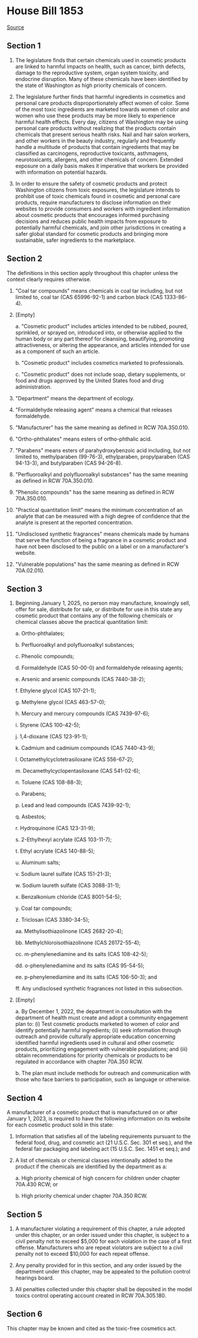 # House Bill 1853

[Source](http://lawfilesext.leg.wa.gov/biennium/2021-22/Xml/Bills/House%20Bills/1853.xml)
## Section 1
1. The legislature finds that certain chemicals used in cosmetic products are linked to harmful impacts on health, such as cancer, birth defects, damage to the reproductive system, organ system toxicity, and endocrine disruption. Many of these chemicals have been identified by the state of Washington as high priority chemicals of concern.

2. The legislature further finds that harmful ingredients in cosmetics and personal care products disproportionately affect women of color. Some of the most toxic ingredients are marketed towards women of color and women who use these products may be more likely to experience harmful health effects. Every day, citizens of Washington may be using personal care products without realizing that the products contain chemicals that present serious health risks. Nail and hair salon workers, and other workers in the beauty industry, regularly and frequently handle a multitude of products that contain ingredients that may be classified as carcinogens, reproductive toxicants, asthmagens, neurotoxicants, allergens, and other chemicals of concern. Extended exposure on a daily basis makes it imperative that workers be provided with information on potential hazards.

3. In order to ensure the safety of cosmetic products and protect Washington citizens from toxic exposures, the legislature intends to prohibit use of toxic chemicals found in cosmetic and personal care products, require manufacturers to disclose information on their websites to provide consumers and workers with ingredient information about cosmetic products that encourages informed purchasing decisions and reduces public health impacts from exposure to potentially harmful chemicals, and join other jurisdictions in creating a safer global standard for cosmetic products and bringing more sustainable, safer ingredients to the marketplace.


## Section 2
The definitions in this section apply throughout this chapter unless the context clearly requires otherwise.

1. "Coal tar compounds" means chemicals in coal tar including, but not limited to, coal tar (CAS 65996-92-1) and carbon black (CAS 1333-86-4).

2. [Empty]

    a. "Cosmetic product" includes articles intended to be rubbed, poured, sprinkled, or sprayed on, introduced into, or otherwise applied to the human body or any part thereof for cleansing, beautifying, promoting attractiveness, or altering the appearance, and articles intended for use as a component of such an article.

    b. "Cosmetic product" includes cosmetics marketed to professionals.

    c. "Cosmetic product" does not include soap, dietary supplements, or food and drugs approved by the United States food and drug administration.

3. "Department" means the department of ecology.

4. "Formaldehyde releasing agent" means a chemical that releases formaldehyde.

5. "Manufacturer" has the same meaning as defined in RCW 70A.350.010.

6. "Ortho-phthalates" means esters of ortho-phthalic acid.

7. "Parabens" means esters of parahydroxybenzoic acid including, but not limited to, methylparaben (99-76-3), ethylparaben, propylparaben (CAS 94-13-3), and butylparaben (CAS 94-26-8).

8. "Perfluoroalkyl and polyfluoroalkyl substances" has the same meaning as defined in RCW 70A.350.010.

9. "Phenolic compounds" has the same meaning as defined in RCW 70A.350.010.

10. "Practical quantitation limit" means the minimum concentration of an analyte that can be measured with a high degree of confidence that the analyte is present at the reported concentration.

11. "Undisclosed synthetic fragrances" means chemicals made by humans that serve the function of being a fragrance in a cosmetic product and have not been disclosed to the public on a label or on a manufacturer's website.

12. "Vulnerable populations" has the same meaning as defined in RCW 70A.02.010.


## Section 3
1. Beginning January 1, 2025, no person may manufacture, knowingly sell, offer for sale, distribute for sale, or distribute for use in this state any cosmetic product that contains any of the following chemicals or chemical classes above the practical quantitation limit:

    a. Ortho-phthalates;

    b. Perfluoroalkyl and polyfluoroalkyl substances;

    c. Phenolic compounds;

    d. Formaldehyde (CAS 50-00-0) and formaldehyde releasing agents;

    e. Arsenic and arsenic compounds (CAS 7440-38-2);

    f. Ethylene glycol (CAS 107-21-1);

    g. Methylene glycol (CAS 463-57-0);

    h. Mercury and mercury compounds (CAS 7439-97-6);

    i. Styrene (CAS 100-42-5);

    j. 1,4-dioxane (CAS 123-91-1);

    k. Cadmium and cadmium compounds (CAS 7440-43-9);

    l. Octamethylcyclotetrasiloxane (CAS 556-67-2);

    m. Decamethylcyclopentasiloxane (CAS 541-02-6);

    n. Toluene (CAS 108-88-3);

    o. Parabens;

    p. Lead and lead compounds (CAS 7439-92-1);

    q. Asbestos;

    r. Hydroquinone (CAS 123-31-9);

    s. 2-Ethylhexyl acrylate (CAS 103-11-7);

    t. Ethyl acrylate (CAS 140-88-5);

    u. Aluminum salts;

    v. Sodium laurel sulfate (CAS 151-21-3);

    w. Sodium laureth sulfate (CAS 3088-31-1);

    x. Benzalkonium chloride (CAS 8001-54-5);

    y. Coal tar compounds;

    z. Triclosan (CAS 3380-34-5);

    aa. Methylisothiazolinone (CAS 2682-20-4);

    bb. Methylchloroisothiazolinone (CAS 26172-55-4);

    cc. m-phenylenediamine and its salts (CAS 108-42-5);

    dd. o-phenylenediamine and its salts (CAS 95-54-5);

    ee. p-phenylenediamine and its salts (CAS 106-50-3); and

    ff. Any undisclosed synthetic fragrances not listed in this subsection.

2. [Empty]

    a. By December 1, 2022, the department in consultation with the department of health must create and adopt a community engagement plan to: (i) Test cosmetic products marketed to women of color and identify potentially harmful ingredients; (ii) seek information through outreach and provide culturally appropriate education concerning identified harmful ingredients used in cultural and other cosmetic products, prioritizing engagement with vulnerable populations; and (iii) obtain recommendations for priority chemicals or products to be regulated in accordance with chapter 70A.350 RCW.

    b. The plan must include methods for outreach and communication with those who face barriers to participation, such as language or otherwise.


## Section 4
A manufacturer of a cosmetic product that is manufactured on or after January 1, 2023, is required to have the following information on its website for each cosmetic product sold in this state:

1. Information that satisfies all of the labeling requirements pursuant to the federal food, drug, and cosmetic act (21 U.S.C. Sec. 301 et seq.), and the federal fair packaging and labeling act (15 U.S.C. Sec. 1451 et seq.); and

2. A list of chemicals or chemical classes intentionally added to the product if the chemicals are identified by the department as a:

    a. High priority chemical of high concern for children under chapter 70A.430 RCW; or

    b. High priority chemical under chapter 70A.350 RCW.


## Section 5
1. A manufacturer violating a requirement of this chapter, a rule adopted under this chapter, or an order issued under this chapter, is subject to a civil penalty not to exceed $5,000 for each violation in the case of a first offense. Manufacturers who are repeat violators are subject to a civil penalty not to exceed $10,000 for each repeat offense.

2. Any penalty provided for in this section, and any order issued by the department under this chapter, may be appealed to the pollution control hearings board.

3. All penalties collected under this chapter shall be deposited in the model toxics control operating account created in RCW 70A.305.180.


## Section 6
This chapter may be known and cited as the toxic-free cosmetics act.

